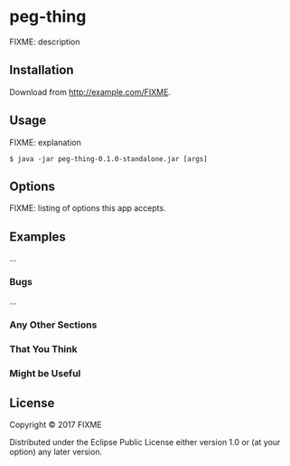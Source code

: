# peg-thing

FIXME: description

## Installation

Download from http://example.com/FIXME.

## Usage

FIXME: explanation

    $ java -jar peg-thing-0.1.0-standalone.jar [args]

## Options

FIXME: listing of options this app accepts.

## Examples

...

### Bugs

...

### Any Other Sections
### That You Think
### Might be Useful

## License

Copyright © 2017 FIXME

Distributed under the Eclipse Public License either version 1.0 or (at
your option) any later version.
